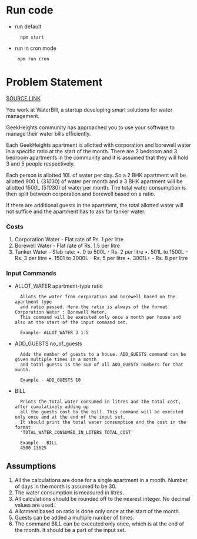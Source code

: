 # Run code
    
- run default 
    
        npm start 
 - run in cron mode
        
        npm run cron
# Problem Statement
[SOURCE LINK](https://www.geektrust.com/coding/detailed/water-management)

You work at WaterBill, a startup developing smart solutions for water management.

GeekHeights community has approached you to use your software to manage their water bills efficiently.

Each GeekHeights apartment is allotted with corporation and borewell water in a specific ratio at the start of the month. There are 2 bedroom and 3 bedroom apartments in the community and it is assumed that they will hold 3 and 5 people respectively.

Each person is allotted 10L of water per day. So a 2 BHK apartment will be allotted 900 L (3*10*30) of water per month and a 3 BHK apartment will be allotted 1500L (5*10*30) of water per month. The total water consumption is then split between corporation and borewell based on a ratio.

If there are additional guests in the apartment, the total allotted water will not suffice and the apartment has to ask for tanker water.

### Costs

1. Corporation Water - Flat rate of Rs. 1 per litre
2. Borewell Water - Flat rate of Rs. 1.5 per litre
3. Tanker Water - Slab rate:
•. 0 to 500L - Rs. 2 per litre
•. 501L to 1500L - Rs. 3 per litre
•. 1501 to 3000L - Rs. 5 per litre
•. 3001L+ - Rs. 8 per litre

### Input Commands

- ALLOT_WATER apartment-type ratio

        Allots the water from corporation and borewell based on the apartment type 
        and ratio passed. Here the ratio is always of the format Corporation Water : Borewell Water. 
        This command will be executed only once a month per house and also at the start of the input command set.

        Example- ALLOT_WATER 3 1:5

- ADD_GUESTS no_of_guests

        Adds the number of guests to a house. ADD_GUESTS command can be given multiple times in a month 
        and total guests is the sum of all ADD_GUESTS numbers for that month.
        
        Example - ADD_GUESTS 10

- BILL

        Prints the total water consumed in litres and the total cost, after cumulatively adding up 
        all the guests cost to the bill. This command will be executed only once and at the end of the input set.
        It should print the total water consumption and the cost in the format
        'TOTAL_WATER_CONSUMED_IN_LITERS TOTAL_COST'
        
        Example - BILL
        4500 13625

## Assumptions
1. All the calculations are done for a single apartment in a month. Number of days in the month is assumed to be 30.
2. The water consumption is measured in litres.
3. All calculations should be rounded off to the nearest integer. No decimal values are used.
4. Allotment based on ratio is done only once at the start of the month.
5. Guests can be added a multiple number of times.
6. The command BILL can be executed only once, which is at the end of the month. It should be a part of the input set.
